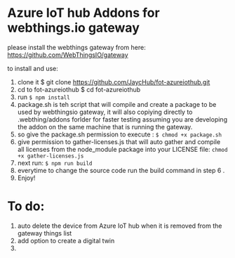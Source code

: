 # Azure IoT hub Addons for webthings.io gateway 
please install the webthings gateway from here: https://github.com/WebThingsIO/gateway

to install and use:
1. clone it $ git clone https://github.com/JaycHub/fot-azureiothub.git
2. cd to fot-azureiothub $ cd fot-azureiothub
3. run `$ npm install`
4. package.sh is teh script that will compile and create a package to be used by webthingsio gateway, it will also copiying directly to .webthing/addons forlder for faster testing assuming you are developing the addon on the same machine that is running the gateway.
5. so give the package.sh permission to execute : `$ chmod +x package.sh`
6. give permission to gather-licenses.js that will auto gather and compile all licenses from the node_module package into your LICENSE file: `chmod +x gather-licenses.js`
7. next run: `$ npm run build`
8. everytime to change the source code run the build command in step 6 .
9. Enjoy!

# To do:
1. auto delete the device from Azure IoT hub when it is removed from the gateway things list
2. add option to create a digital twin
3. 
